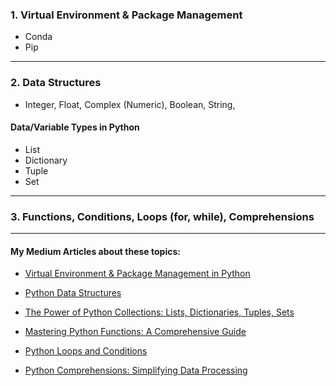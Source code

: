 

### 1. Virtual Environment & Package Management
- Conda
- Pip


_____________________________
### 2. Data Structures
- Integer, Float, Complex (Numeric), Boolean, String, 

#### Data/Variable Types in Python
- List
- Dictionary
- Tuple
- Set


_____________________________
### 3. Functions, Conditions, Loops (for, while), Comprehensions

_____________________________

#### My Medium Articles about these topics:

- [Virtual Environment & Package Management in Python](https://medium.com/datadriveninvestor/virtual-environment-package-management-in-python-d26bed04370c)

- [Python Data Structures](https://medium.com/@gozdemadendere/python-data-structures-1cd4dcf3ef02)

- [The Power of Python Collections: Lists, Dictionaries, Tuples, Sets](https://medium.com/@gozdemadendere/python-collections-a-comprehensive-guide-0bdefbf0dae0)
  
- [Mastering Python Functions: A Comprehensive Guide](https://medium.com/towardsdev/python-functions-a-comprehensive-guide-5661d81ff4bd)

- [Python Loops and Conditions](https://medium.com/@gozdemadendere/python-loops-and-conditions-a97a9a57ca90)

- [Python Comprehensions: Simplifying Data Processing](https://medium.com/@gozdemadendere/python-comprehensions-simplifying-data-processing-53bd4ccb17bd)
